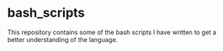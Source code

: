 # bash_scripts

This repository contains some of the bash scripts I have written to get a better understanding of the language.
